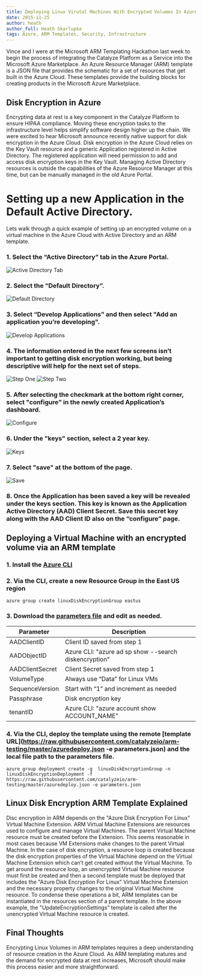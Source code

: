 ```yaml
---
title: Deploying Linux Virutal Machines With Encrypted Volumes In Azure Using ARM Templates
date: 2015-11-25
author: heath
author_full: Heath Skarlupka
tags: Azure, ARM Templates, Security, Infrastructure
---
```


Vince and I were at the Microsoft ARM Templating Hackathon last week to begin the process of integrating the Catalyze Platform as a Service into the Microsoft Azure Marketplace.  An Azure Resource Manager (ARM) template is a JSON file that provides the schematic for a set of resources that get built in the Azure Cloud.  These templates provide the building blocks for creating products in the Microsoft Azure Marketplace.

## Disk Encryption in Azure

Encrypting data at rest is a key component in the Catalyze Platform to ensure HIPAA compliance. Moving these encryption tasks to the infrastructure level helps simplify software design higher up the chain. We were excited to hear Microsoft announce recently native support for disk encryption in the Azure Cloud.  Disk encryption in the Azure Cloud relies on the Key Vault resource and a generic Application registered in Active Directory. The registered application will need permission to add and access disk encryption keys in the Key Vault.  Managing Active Directory resources is outside the capabilities of the Azure Resource Manager at this time, but can be manually managed in the old Azure Portal.

# Setting up a new Application in the Default Active Directory.

Lets walk through a quick example of setting up an encrypted volume on a virtual machine in the Azure Cloud with Active Directory and an ARM template.

### 1. Select the “Active Directory” tab in the Azure Portal.

![Active Directory Tab](/assets/img/posts/azure_1.png)

### 2. Select the “Default Directory”.

![Default Directory](/assets/img/posts/azure_2.png)

### 3. Select “Develop Applications” and then select "Add an application you’re developing".

![Develop Applications](/assets/img/posts/azure_3.png)

### 4. The information entered in the next few screens isn’t important to getting disk encryption working, but being descriptive will help for the next set of steps.

![Step One](/assets/img/posts/azure_4.png)
![Step Two](/assets/img/posts/azure_5.png)

### 5. After selecting the checkmark at the bottom right corner,  select "configure" in the newly created Application’s dashboard.

![Configure](/assets/img/posts/azure_6.png)

### 6. Under the "keys" section, select a 2 year key.

![Keys](/assets/img/posts/azure_7.png)

### 7. Select "save" at the bottom of the page.

![Save](/assets/img/posts/azure_8.png)

### 8. Once the Application has been saved a key will be revealed under the keys section.  This key is known as the Application Active Directory (AAD) Client Secret.  Save this secret key along with the AAD Client ID also on the “configure” page.

## Deploying a Virtual Machine with an encrypted volume via an ARM template

### 1. Install the [Azure CLI](https://azure.microsoft.com/en-us/documentation/articles/xplat-cli-install/)
### 2. Via the CLI, create a new Resource Group in the East US region
```
azure group create linuxDiskEncryptionGroup eastus
```
### 3. Download the [parameters file](https://raw.githubusercontent.com/catalyzeio/arm-testing/master/azuredeploy.parameters.json) and edit as needed.

| Parameter | Description |
|---|---|
| AADClientID | Client ID saved from step 1 |
| AADObjectID | Azure CLI: "azure ad sp show --search diskencryption" |
| AADClientSecret | Client Secret saved from step 1 |
| VolumeType | Always use “Data” for Linux VMs |
| SequenceVersion | Start with “1” and increment as needed |
| Passphrase | Disk encryption key |
| tenantID | Azure CLI: "azure account show ACCOUNT_NAME" |

### 4. Via the CLI, deploy the template using the remote [template URL](https://raw.githubusercontent.com/catalyzeio/arm-testing/master/azuredeploy.json -e parameters.json) and the local file path to the parameters file.

```
azure group deployment create -g  linuxDiskEncryptionGroup -n  linuxDiskEncryptionDeployment -f https://raw.githubusercontent.com/catalyzeio/arm-testing/master/azuredeploy.json -e parameters.json
```

## Linux Disk Encryption ARM Template Explained

Disc encryption in ARM depends on the "Azure Disk Encryption For Linux" Virtual Machine Extension.  ARM Virtual Machine Extensions are resources used to configure and manage Virtual Machines.  The parent Virtual Machine resource must be created before the Extension.  This seems reasonable in most cases because VM Extensions make changes to the parent Virtual Machine.  In the case of disk encryption, a resource loop is created because the disk encryption properties of the Virtual Machine depend on the Virtual Machine Extension which can’t get created without the Virtual Machine.  To get around the resource loop, an unencrypted Virtual Machine resource must first be created and then a second template must be deployed that includes the "Azure Disk Encryption For Linux" Virtual Machine Extension and the necessary property changes to the original Virtual Machine resource.  To condense these operations a bit, ARM templates can be instantiated in the resources section of a parent template.  In the above example, the "UpdateEncryptionSettings" template is called after the unencrypted Virtual Machine resource is created.

## Final Thoughts

Encrypting Linux Volumes in ARM templates requires a deep understanding of resource creation in the Azure Cloud.  As ARM templating matures and the demand for encrypted data at rest increases, Microsoft should make this process easier and more straightforward.
